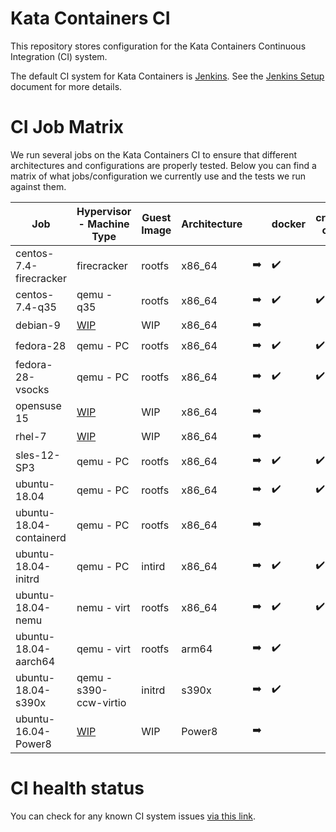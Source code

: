 # Kata Containers CI

This repository stores configuration for the Kata Containers Continuous Integration (CI) system.

The default CI system for Kata Containers is [Jenkins](https://jenkins.io/). See
the [Jenkins Setup](Jenkins_setup.md) document for more details.


# CI Job Matrix

We run several jobs on the Kata Containers CI to ensure that different
architectures and configurations are properly tested. Below you can find a
matrix of what jobs/configuration we currently use and the tests we run
against them.



| Job                     | Hypervisor - Machine Type | Guest Image | Architecture |               | docker             | cri-o              | containerd         | kubernetes         | Openshift          | docker stability   | oci                | network            | netmon             | vm-templating      | shimv2 - containerd | entropy            | ramdisk            | tracing            |
|-------------------------|---------------------------|-------------|-------------|---------------|--------------------|--------------------|--------------------|--------------------|--------------------|--------------------|--------------------|--------------------|--------------------|--------------------|---------------------|--------------------|--------------------|--------------------|
| centos-7.4-firecracker  | firecracker               | rootfs      | x86_64      | :arrow_right: | :heavy_check_mark: |                    |                    |                    |                    | :heavy_check_mark: | :heavy_check_mark: | :heavy_check_mark: |                    |                    |                     |                    |                    |                    |
| centos-7.4-q35          | qemu - q35                | rootfs      | x86_64      | :arrow_right: | :heavy_check_mark: | :heavy_check_mark: |                    |                    |                    | :heavy_check_mark: | :heavy_check_mark: | :heavy_check_mark: | :heavy_check_mark: |                    |                     | :heavy_check_mark: | :heavy_check_mark: | :heavy_check_mark: |
| debian-9                | [WIP](https://github.com/kata-containers/ci/issues/87) | WIP         | x86_64      | :arrow_right: |                    |                    |                    |                    |                    |                    |                    |                    |                    |                    |                     |                    |                    |                    |
| fedora-28               | qemu - PC                 | rootfs      | x86_64      | :arrow_right: | :heavy_check_mark: | :heavy_check_mark: |                    |                    | :heavy_check_mark: | :heavy_check_mark: | :heavy_check_mark: | :heavy_check_mark: | :heavy_check_mark: |                    | :heavy_check_mark:  | :heavy_check_mark: | :heavy_check_mark: | :heavy_check_mark: |
| fedora-28-vsocks        | qemu - PC                 | rootfs      | x86_64      | :arrow_right: | :heavy_check_mark: | :heavy_check_mark: |                    |                    | :heavy_check_mark: | :heavy_check_mark: | :heavy_check_mark: | :heavy_check_mark: | :heavy_check_mark: |                    | :heavy_check_mark:  | :heavy_check_mark: | :heavy_check_mark: | :heavy_check_mark: |
| opensuse 15             | [WIP](https://github.com/kata-containers/ci/issues/136) | WIP         | x86_64      | :arrow_right: |                    |                    |                    |                    |                    |                    |                    |                    |                    |                    |                     |                    |                    |                    |
| rhel-7                  | [WIP](https://github.com/kata-containers/ci/issues/3) | WIP         | x86_64      | :arrow_right: |                    |                    |                    |                    |                    |                    |                    |                    |                    |                    |                     |                    |                    |                    |
| sles-12-SP3             | qemu - PC                 | rootfs      | x86_64      | :arrow_right: | :heavy_check_mark: | :heavy_check_mark: |                    |                    |                    | :heavy_check_mark: | :heavy_check_mark: | :heavy_check_mark: | :heavy_check_mark: |                    |                     | :heavy_check_mark: | :heavy_check_mark: | :heavy_check_mark: |
| ubuntu-18.04            | qemu - PC                 | rootfs      | x86_64      | :arrow_right: | :heavy_check_mark: | :heavy_check_mark: |                    | :heavy_check_mark: |                    | :heavy_check_mark: | :heavy_check_mark: | :heavy_check_mark: | :heavy_check_mark: |                    | :heavy_check_mark:  | :heavy_check_mark: | :heavy_check_mark: | :heavy_check_mark: |
| ubuntu-18.04-containerd | qemu - PC                 | rootfs      | x86_64      | :arrow_right: |                    |                    | :heavy_check_mark: | :heavy_check_mark: |                    |                    |                    |                    |                    |                    |                     |                    |                    |                    |
| ubuntu-18.04-initrd     | qemu - PC                 | intird      | x86_64      | :arrow_right: | :heavy_check_mark: | :heavy_check_mark: |                    | :heavy_check_mark: |                    | :heavy_check_mark: | :heavy_check_mark: | :heavy_check_mark: | :heavy_check_mark: | :heavy_check_mark: | :heavy_check_mark:  | :heavy_check_mark: | :heavy_check_mark: | :heavy_check_mark: |
| ubuntu-18.04-nemu       | nemu - virt               | rootfs      | x86_64      | :arrow_right: | :heavy_check_mark: | :heavy_check_mark: |                    | :heavy_check_mark: |                    | :heavy_check_mark: | :heavy_check_mark: | :heavy_check_mark: |                    |                    | :heavy_check_mark:  | :heavy_check_mark: | :heavy_check_mark: | :heavy_check_mark: |
| ubuntu-18.04-aarch64    | qemu - virt               | rootfs      | arm64       | :arrow_right: | :heavy_check_mark: |                    |                    |                    |                    |                    |                    |                    |                    |                    |                     |                    |                    |                    |
| ubuntu-18.04-s390x      | qemu - s390-ccw-virtio    | initrd      | s390x       | :arrow_right: | :heavy_check_mark: |                    |                    |                    |                    |                    |                    |                    |                    |                    |                     |                    |                    |                    |
| ubuntu-16.04-Power8     | [WIP](https://github.com/kata-containers/ci/issues/100) | WIP         | Power8      | :arrow_right: |                    |                    |                    |                    |                    |                    |                    |                    |                    |                    |                     |                    |                    |                    |



# CI health status

You can check for any known CI system issues [via this link](http://jenkins.katacontainers.io/view/CI%20Status/).
